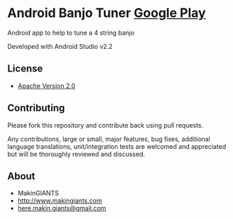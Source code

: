 # Android Banjo Tuner [Google Play](https://play.google.com/store/apps/details?id=com.makingiants.android.banjotuner)

Android app to help to tune a 4 string banjo

Developed with Android Studio v2.2

## License

* [Apache Version 2.0](http://www.apache.org/licenses/LICENSE-2.0.html)

## Contributing

Please fork this repository and contribute back using pull requests.

Any contributions, large or small, major features, bug fixes, additional
language translations, unit/integration tests are welcomed and appreciated
but will be thoroughly reviewed and discussed.

## About

+ MakinGIANTS
+ http://www.makingiants.com
+ here.makin.giants@gmail.com
